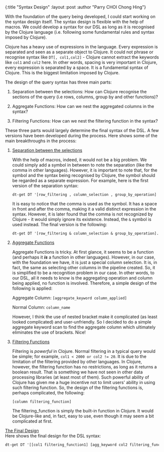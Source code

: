 {:title  "Syntax Design"
 :layout :post
 :author "Parry CHOI Chong Hing"}

With the foundation of the query being developed, I could start working on the syntax design itself. The syntax design is flexible with the help of macros. We could develop a syntax for our DSL as long as it is recognised by the Clojure language (i.e. following some fundamental rules and syntax imposed by Clojure). 

Clojure has a heavy use of expressions in the language. Every expression is separated and seen as a separate object to Clojure. It could not phrase or recognise syntax like ```DT[, col1,col2]``` - Clojure cannot extract the keywords like ```col1``` and ```col2``` here. In other words, spacing is very important in Clojure, every expression is separated by a space. It is a fundamental syntax of Clojure. This is the biggest limitation imposed by Clojure. 

The design of the query syntax has three main parts:

1. Separation between the selections: How can Clojure recognise the sections of the query (i.e rows, columns, group by and other functions)?

2. Aggregate Functions: How can we nest the aggregated columns in the syntax?

3. Filtering Functions: How can we nest the filtering function in the syntax?

These three parts would largely determine the final syntax of the DSL. A few versions have been developed during the process. Here shows some of the main breakthroughs in the process:

1. <u>Separation between the selections</u>

    With the help of macros, indeed, it would not be a big problem. We could simply add a symbol in between to note the separation (like the comma in other languages). However, it is important to note that, for the symbol and the syntax being recognised by Clojure, the symbol should be regarded as a separate expression. For example, here is the first version of the separation syntax:

    ```
    dt-get DT '[row_filtering , column_selection , group_by_operation]
    ```

    It is easy to notice that the comma is used as the symbol. It has a space in front and after the comma, making it a valid distinct expression in the syntax. However, it is later found that the comma is not recognized by Clojure - it would simply ignore its existence. Instead, the ```&``` symbol is used instead. The final version is the following:

    ```
    dt-get DT '[row_filtering & column_selection & group_by_operation].
    ```

2. <u>Aggregate Functions</u>

    Aggregate Functions is tricky. At first glance, it seems to be a function (and perhaps it ***is*** a function in other languages). However, in our case, with the foundation we have, it is just a special column selection. It is, in fact, the same as selecting other columns in the pipeline created. So, it is simplified to be a recognition problem in our case. In other words, to our DSL, all it needs to know is the aggregating operation and column being applied, no function is involved. Therefore, a simple design of the following is applied:

    Aggregate Column: ```[aggregate_keyword column_applied]```

    Normal Column: ```column_name```

    However, I think the use of nested bracket make it complicated (as least looked complicated) and user-unfriendly. So I decided to do a simple aggregate keyword scan to find the aggregate column which ultimately eliminates the use of brackets. Nice!

3. <u>Filtering Functions</u>

    Filtering is *powerful* in Clojure. Normal filtering in a typical query would be simple; for example, ```col1 < 2000 or col2 != 20```. It is due to the limitation of the filtering provided by other languages. In Clojure, however, the filtering function has no restrictions, as long as it returns a boolean result. That is something we have not seen in other data processing libraries (at least most of them). Such powerful ability of Clojure has given me a huge incentive not to limit users' ability in using such filtering function. So, the design of the filtering functions is, perhaps complicated, the following:

    ```[column filtering_function]```

    The filtering_function is simply the built-in function in Clojure. It would be Clojure-like and, in fact, easy to use, even though it may seem a bit complicated at first.

<u>The Final Design</u><br/>
    Here shows the final design for the DSL syntax:

```clojure
dt-get DT '[[col1 filtering_function1] [agg_keyword col2 filtering_function2] & col1 agg_keyword col2 & col3 col4]
```
